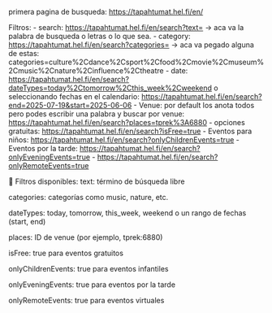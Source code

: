 primera pagina de busqueda: https://tapahtumat.hel.fi/en/

Filtros: 
    - search: https://tapahtumat.hel.fi/en/search?text= -> aca va la palabra de busqueda o letras o lo que sea.
    - category: https://tapahtumat.hel.fi/en/search?categories= -> aca va pegado alguna de estas:
            categories=culture%2Cdance%2Csport%2Cfood%2Cmovie%2Cmuseum%2Cmusic%2Cnature%2Cinfluence%2Ctheatre
    - date: https://tapahtumat.hel.fi/en/search?dateTypes=today%2Ctomorrow%2Cthis_week%2Cweekend o seleccionando fechas en el     calendario: https://tapahtumat.hel.fi/en/search?end=2025-07-19&start=2025-06-06 
    - Venue: por default los anota todos pero podes escribir una palabra y buscar por venue: https://tapahtumat.hel.fi/en/search?places=tprek%3A6880
    - opciones gratuitas: https://tapahtumat.hel.fi/en/search?isFree=true
    - Eventos para niños: https://tapahtumat.hel.fi/en/search?onlyChildrenEvents=true
    - Eventos por la tarde: https://tapahtumat.hel.fi/en/search?onlyEveningEvents=true
    - https://tapahtumat.hel.fi/en/search?onlyRemoteEvents=true        

🧩 Filtros disponibles:
text: término de búsqueda libre

categories: categorías como music, nature, etc.

dateTypes: today, tomorrow, this_week, weekend o un rango de fechas (start, end)

places: ID de venue (por ejemplo, tprek:6880)

isFree: true para eventos gratuitos

onlyChildrenEvents: true para eventos infantiles

onlyEveningEvents: true para eventos por la tarde

onlyRemoteEvents: true para eventos virtuales